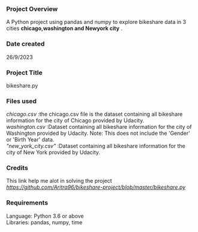 ### **Project Overview**
A Python project using pandas and numpy to explore bikeshare data in 3 cities **chicago,washington and Newyork city**
.

### **Date created**
26/9/2023

### **Project Title**
bikeshare.py

### **Files used**
_chicago.csv_ :the chicago.csv file is the dataset containing all bikeshare information for the city of Chicago provided by Udacity. <br>
_washington.csv_ :Dataset containing all bikeshare information for the city of Washington provided by Udacity. Note: This does not include the 'Gender' or 'Birth Year' data. <br> 
_"new_york_city.csv"_ :Dataset containing all bikeshare information for the city of New York provided by Udacity.


### **Credits**
This link help me alot in solving the project _https://github.com/Aritra96/bikeshare-project/blob/master/bikeshare.py_

### Requirements
Language: Python 3.6 or above <br>
Libraries: pandas, numpy, time

